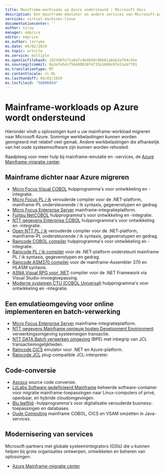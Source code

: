 ```yaml
---
title: Mainframe-workloads op Azure ondersteund | Microsoft Docs
description: Een mainframe-emulator en andere services van Microsoft-partners gebruiken om te opnieuw hosten van uw mainframe-workloads zoals IBM Z-systemen met behulp van Microsoft Azure.
services: virtual-machines-linux
documentationcenter: ''
author: njray
manager: edprice
editor: edprice
ms.author: larryme
ms.date: 04/02/2019
ms.topic: article
ms.service: multiple
ms.openlocfilehash: 1923d6fe71a0a7c4b469dc88b61a6ab3a794c45e
ms.sourcegitcommit: 0a3efe5dcf56498010f4733a1600c8fe51eb7701
ms.translationtype: MT
ms.contentlocale: nl-NL
ms.lasthandoff: 04/03/2019
ms.locfileid: "58896054"
---
```

# <a name="mainframe-workloads-supported-on-azure"></a>Mainframe-workloads op Azure wordt ondersteund

Hieronder vindt u oplossingen kunt u uw mainframe-workload migreren naar Microsoft Azure. Sommige werkbelastingen kunnen worden gemigreerd met relatief veel gemak. Andere werkbelastingen die afhankelijk van het oude systeemsoftware zijn kunnen worden rehosted. 

Raadpleeg voor meer hulp bij mainframe-emulatie en -services, de [Azure Mainframe-migratie center](https://azure.microsoft.com/migration/mainframe/).

## <a name="migrate-mainframe-closer-to-azure"></a>Mainframe dichter naar Azure migreren

- [Micro Focus Visual COBOL](https://www.microfocus.com/products/visual-cobol/) hulpprogramma's voor ontwikkeling en -integratie.
- [Micro Focus PL / ik](https://www.microfocus.com/campaign/download/pli-modernization/) verouderde compiler voor de .NET-platform, mainframe-PL ondersteunende / ik syntaxis, gegevenstypen en gedrag.
- [Micro Focus Enterprise Server](https://www.microfocus.com/products/enterprise-suite/enterprise-server/) mainframe-integratieplatform.
- [Fujitsu NetCOBOL](https://www.fujitsu.com/global/products/software/developer-tool/netcobol/) hulpprogramma's voor ontwikkeling en -integratie.
- [NTT gegevens Enterprise COBOL](https://www.nttdataservices.com/en-ie/services/application-modernization-services) hulpprogramma's voor ontwikkeling en -integratie.
- [Open NTT PL / ik](https://www.nttdataservices.com/en-ie/services/application-modernization-services) verouderde compiler voor de .NET-platform, mainframe-PL ondersteunende / ik syntaxis, gegevenstypen en gedrag.
- [Raincode COBOL compiler](https://www.raincode.com/products/cobol/) hulpprogramma's voor ontwikkeling en -integratie.
- [Raincode PL / ik compiler](https://www.raincode.com/products/pli/) voor de .NET-platform ondersteunt mainframe PL / ik syntaxis, gegevenstypen en gedrag.
- [Raincode ASM370 compiler](https://www.raincode.com/technical-landscape/asm370/) voor de mainframe-Assembler 370 en HLASM syntaxis.
- [ASNA Visual RPG voor .NET](https://asna.com/us/products/visual-rpg) compiler voor de .NET Framework via Visual Studio-invoegtoepassing.
- [Moderne systemen CTU (COBOL Universal)](https://modernsystems.com/automatic-cobol-to-java-conversion/) hulpprogramma's voor ontwikkeling en -integratie.

## <a name="deploy-an-emulation-environment-for-online-and-batch-processing"></a>Een emulatieomgeving voor online implementeren en batch-verwerking

- [Micro Focus Enterprise Server](https://www.microfocus.com/products/enterprise-suite/enterprise-server/) mainframe-integratieplatform.
- [NTT gegevens Mainframe opnieuw hosten Development Environment](https://us.nttdata.com/en/-/media/assets/white-paper/apps-mainframe-re-hosting-development-environment-whitepaper.pdf) verwerkingsomgeving systeemeigen transactie.
- [NTT DATA Batch verwerken omgeving](https://us.nttdata.com/en/-/media/assets/white-paper/apps-mainframe-re-hosting-development-environment-whitepaper.pdf) (BPE) met inbegrip van JCL transactiemogelijkheden.
- [Raincode CICS](https://www.raincode.com/technical-landscape/cics/) emulator voor .NET en Azure-platform.
- [Raincode JCL](https://www.raincode.com/products/jcl/) plug-compatible JCL-interpreter.

## <a name="code-conversion"></a>Code-conversie

- [Asysco](https://www.asysco.com/azure-cloud/) source code conversie.
- [LzLabs Software gedefinieerd Mainframe](https://www.lzlabs.com/) beheerde software-container voor migratie mainframe-toepassingen naar Linux-computers of privé, openbaar, en hybride cloudomgevingen.
- [Blu leeftijd](https://www.bluage.com/) -hulpprogramma's voor digitalisatie verouderde business-toepassingen en databases.
- [Oude Computing](https://www.heirloomcomputing.com/tag/convert-cobol-to-java/) mainframe COBOL, CICS en VSAM omzetten in Java-services.

## <a name="modernization-services"></a>Modernisering van services

Microsoft-partners met globale systeemintegrators (GSIs) die u kunnen helpen bij grote organisaties ontwerpen, ontwikkelen en beheren van oplossingen. 

- [Azure Mainframe-migratie center](https://azure.microsoft.com/migration/mainframe/)
